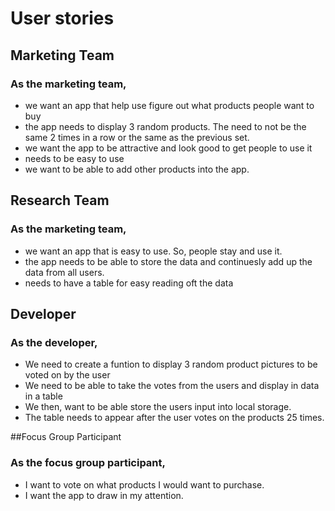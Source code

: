 # User stories

## Marketing Team
### As the marketing team,
* we want an app that help use figure out what products people want to buy
* the app needs to display 3 random products. The need to not be the same 2 times in a row or the same as the previous set.
* we want the app to be attractive and look good to get people to use it
* needs to be easy to use
* we want to be able to add other products into the app.

## Research Team
### As the marketing team,
* we want an app that is easy to use. So, people stay and use it.
* the app needs to be able to store the data and continuesly add up the data from all users.
* needs to have a table for easy reading oft the data

## Developer
### As the developer,
* We need to create a funtion to display 3 random product pictures to be voted on by the user
* We need to be able to take the votes from the users and display in data in a table
* We then, want to be able store the users input into local storage.
* The table needs to appear after the user votes on the products 25 times.

##Focus Group Participant
### As the focus group participant,
* I want to vote on what products I would want to purchase.
* I want the app to draw in my attention.


